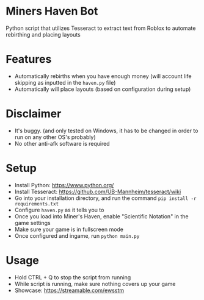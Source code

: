 # Miners Haven Bot
Python script that utilizes Tesseract to extract text from Roblox to automate rebirthing and placing layouts

# Features
- Automatically rebirths when you have enough money (will account life skipping as inputted in the `haven.py` file)
- Automatically will place layouts (based on configuration during setup)

# Disclaimer
 - It's buggy. (and only tested on Windows, it has to be changed in order to run on any other OS's probably)
 - No other anti-afk software is required

# Setup
- Install Python: https://www.python.org/
- Install Tesseract: https://github.com/UB-Mannheim/tesseract/wiki
- Go into your installation directory, and run the command `pip install -r requirements.txt`
- Configure `haven.py` as it tells you to
- Once you load into Miner's Haven, enable "Scientific Notation" in the game settings
- Make sure your game is in fullscreen mode
- Once configured and ingame, run `python main.py`

# Usage
- Hold CTRL + Q to stop the script from running
- While script is running, make sure nothing covers up your game
- Showcase: https://streamable.com/ewsstm
